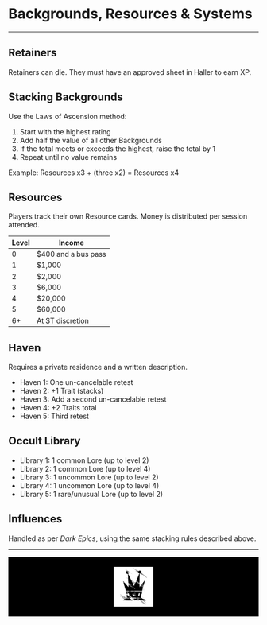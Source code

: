 # Backgrounds, Resources & Systems

-----

## Retainers

Retainers can die. They must have an approved sheet in Haller to earn XP.

## Stacking Backgrounds

Use the Laws of Ascension method:

1. Start with the highest rating
2. Add half the value of all other Backgrounds
3. If the total meets or exceeds the highest, raise the total by 1
4. Repeat until no value remains

Example: Resources x3 + (three x2) = Resources x4

## Resources

Players track their own Resource cards. Money is distributed per session attended.

| Level | Income |
|-------|--------|
| 0     | $400 and a bus pass |
| 1     | $1,000 |
| 2     | $2,000 |
| 3     | $6,000 |
| 4     | $20,000 |
| 5     | $60,000 |
| 6+    | At ST discretion |

## Haven

Requires a private residence and a written description.

- Haven 1: One un-cancelable retest
- Haven 2: +1 Trait (stacks)
- Haven 3: Add a second un-cancelable retest
- Haven 4: +2 Traits total
- Haven 5: Third retest

## Occult Library

- Library 1: 1 common Lore (up to level 2)
- Library 2: 1 common Lore (up to level 4)
- Library 3: 1 uncommon Lore (up to level 2)
- Library 4: 1 uncommon Lore (up to level 4)
- Library 5: 1 rare/unusual Lore (up to level 2)

## Influences

Handled as per *Dark Epics*, using the same stacking rules described above.

-----
<p align="center" style="background-color: #000; padding: 20px;">
  <img src="https://raw.githubusercontent.com/mckn-larp/.github/main/profile/05-queen-glow.png" alt="Knoxville Crown Footer" width="80" style="margin: 0 20px; vertical-align: middle;" />
</p>
